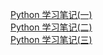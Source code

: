 <!--
 * @Description: Python 学习
 * @Author: Chengbotao
 * @Date: 2022-05-21 20:06:31
 * @LastEditors: Chengbotao
 * @LastEditTime: 2022-05-23 16:33:38
 * @FilePath: \vuepress-docs\docs\python\README.md
-->
[Python 学习笔记(一)](learn.md)  
[Python 学习笔记(二)](learn1.md)  
[Python 学习笔记(三)](learn2.md)  